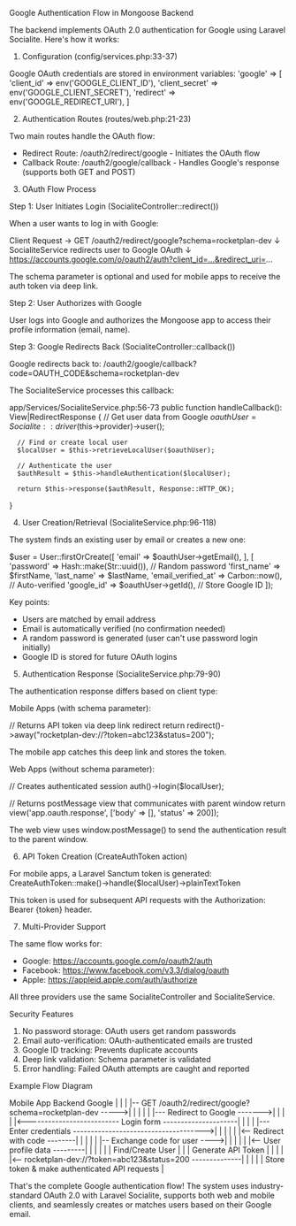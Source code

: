 Google Authentication Flow in Mongoose Backend

  The backend implements OAuth 2.0 authentication for Google using Laravel Socialite. Here's how it works:

  1. Configuration (config/services.php:33-37)

  Google OAuth credentials are stored in environment variables:
  'google' => [
      'client_id' => env('GOOGLE_CLIENT_ID'),
      'client_secret' => env('GOOGLE_CLIENT_SECRET'),
      'redirect' => env('GOOGLE_REDIRECT_URI'),
  ]

  2. Authentication Routes (routes/web.php:21-23)

  Two main routes handle the OAuth flow:
  - Redirect Route: /oauth2/redirect/google - Initiates the OAuth flow
  - Callback Route: /oauth2/google/callback - Handles Google's response (supports both GET and POST)

  3. OAuth Flow Process

  Step 1: User Initiates Login (SocialiteController::redirect())

  When a user wants to log in with Google:

  Client Request → GET /oauth2/redirect/google?schema=rocketplan-dev
                                                ↓
                      SocialiteService redirects user to Google OAuth
                                                ↓
             https://accounts.google.com/o/oauth2/auth?client_id=...&redirect_uri=...

  The schema parameter is optional and used for mobile apps to receive the auth token via deep link.

  Step 2: User Authorizes with Google

  User logs into Google and authorizes the Mongoose app to access their profile information (email, name).

  Step 3: Google Redirects Back (SocialiteController::callback())

  Google redirects back to: /oauth2/google/callback?code=OAUTH_CODE&schema=rocketplan-dev

  The SocialiteService processes this callback:

  app/Services/SocialiteService.php:56-73
  public function handleCallback(): View|RedirectResponse
  {
      // Get user data from Google
      $oauthUser = Socialite::driver($this->provider)->user();

      // Find or create local user
      $localUser = $this->retrieveLocalUser($oauthUser);

      // Authenticate the user
      $authResult = $this->handleAuthentication($localUser);

      return $this->response($authResult, Response::HTTP_OK);
  }

  4. User Creation/Retrieval (SocialiteService.php:96-118)

  The system finds an existing user by email or creates a new one:

  $user = User::firstOrCreate([
      'email' => $oauthUser->getEmail(),
  ], [
      'password' => Hash::make(Str::uuid()),  // Random password
      'first_name' => $firstName,
      'last_name' => $lastName,
      'email_verified_at' => Carbon::now(),   // Auto-verified
      'google_id' => $oauthUser->getId(),     // Store Google ID
  ]);

  Key points:
  - Users are matched by email address
  - Email is automatically verified (no confirmation needed)
  - A random password is generated (user can't use password login initially)
  - Google ID is stored for future OAuth logins

  5. Authentication Response (SocialiteService.php:79-90)

  The authentication response differs based on client type:

  Mobile Apps (with schema parameter):

  // Returns API token via deep link redirect
  return redirect()->away("rocketplan-dev://?token=abc123&status=200");

  The mobile app catches this deep link and stores the token.

  Web Apps (without schema parameter):

  // Creates authenticated session
  auth()->login($localUser);

  // Returns postMessage view that communicates with parent window
  return view('app.oauth.response', ['body' => [], 'status' => 200]);

  The web view uses window.postMessage() to send the authentication result to the parent window.

  6. API Token Creation (CreateAuthToken action)

  For mobile apps, a Laravel Sanctum token is generated:
  CreateAuthToken::make()->handle($localUser)->plainTextToken

  This token is used for subsequent API requests with the Authorization: Bearer {token} header.

  7. Multi-Provider Support

  The same flow works for:
  - Google: https://accounts.google.com/o/oauth2/auth
  - Facebook: https://www.facebook.com/v3.3/dialog/oauth
  - Apple: https://appleid.apple.com/auth/authorize

  All three providers use the same SocialiteController and SocialiteService.

  Security Features

  1. No password storage: OAuth users get random passwords
  2. Email auto-verification: OAuth-authenticated emails are trusted
  3. Google ID tracking: Prevents duplicate accounts
  4. Deep link validation: Schema parameter is validated
  5. Error handling: Failed OAuth attempts are caught and reported

  Example Flow Diagram

  Mobile App                    Backend                         Google
      |                            |                               |
      |-- GET /oauth2/redirect/google?schema=rocketplan-dev ----->|
      |                            |                               |
      |                            |--- Redirect to Google ------->|
      |                            |                               |
      |<-------------------------- Login form ---------------------|
      |                            |                               |
      |--- Enter credentials ------------------------------------->|
      |                            |                               |
      |                            |<-- Redirect with code --------|
      |                            |                               |
      |                            |-- Exchange code for user ---->|
      |                            |                               |
      |                            |<-- User profile data ---------|
      |                            |                               |
      |                            | Find/Create User              |
      |                            | Generate API Token            |
      |                            |                               |
      |<-- rocketplan-dev://?token=abc123&status=200 --------------|
      |                            |                               |
      | Store token & make authenticated API requests              |

  That's the complete Google authentication flow! The system uses industry-standard OAuth 2.0 with Laravel Socialite, supports both web and mobile clients, and
  seamlessly creates or matches users based on their Google email.